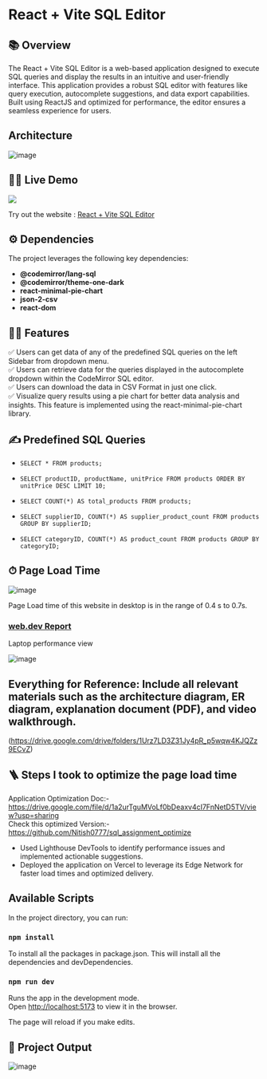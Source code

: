 # React + Vite  SQL Editor

## 📚 Overview

The React + Vite SQL Editor is a web-based application designed to execute SQL queries and display the results in an intuitive and user-friendly interface. This application provides a robust SQL editor with features like query execution, autocomplete suggestions, and data export capabilities. Built using ReactJS and optimized for performance, the editor ensures a seamless experience for users.

## Architecture
![image](https://github.com/user-attachments/assets/0f6d7843-b687-46f5-ad9c-97fc79d4f644)

## 👨‍💻 Live Demo

<a href="https://github.com/Nitish0777/nitish-sql-queries-frontend" target="blank">
<img src="https://img.shields.io/website?url=https://www.codingspace.codes&logo=github&style=flat-square" />
</a>

Try out the website : [React + Vite SQL Editor](https://nitish-sql-queries-frontend.vercel.app/)

## ⚙️ Dependencies
The project leverages the following key dependencies:
- **@codemirror/lang-sql**
- **@codemirror/theme-one-dark**
- **react-minimal-pie-chart**
- **json-2-csv**
- **react-dom**

## 👨‍💻 Features

:white_check_mark: Users can get data of any of the predefined SQL queries on the left Sidebar from dropdown menu.\
:white_check_mark: Users can retrieve data for the queries displayed in the autocomplete dropdown within the CodeMirror SQL editor.\
:white_check_mark: Users can download the data in CSV Format in just one click.\
:white_check_mark: Visualize query results using a pie chart for better data analysis and insights. This feature is implemented using the react-minimal-pie-chart library.


## ✍️ Predefined SQL Queries

- `SELECT * FROM products;`
- `SELECT productID, productName, unitPrice FROM products ORDER BY unitPrice DESC LIMIT 10;`
- `SELECT COUNT(*) AS total_products FROM products;`
- `SELECT supplierID, COUNT(*) AS supplier_product_count FROM products GROUP BY supplierID;`

- `SELECT categoryID, COUNT(*) AS product_count FROM products GROUP BY categoryID;`

## ⏱ Page Load Time
![image](https://github.com/user-attachments/assets/69e3de80-3efe-4b7f-a05d-e76cfbc45b43)

Page Load time of this website in desktop is in the range of 0.4 s to 0.7s.

### [web.dev Report](https://pagespeed.web.dev/)

Laptop performance view

![image](https://github.com/user-attachments/assets/f4460f11-a66e-41d7-8441-9081d64b8739)

## Everything for Reference: Include all relevant materials such as the architecture diagram, ER diagram, explanation document (PDF), and video walkthrough.
(https://drive.google.com/drive/folders/1Urz7LD3Z31Jy4pR_p5wqw4KJQZz9ECvZ)


## 🪜 Steps I took to optimize the page load time

Application Optimization Doc:- https://drive.google.com/file/d/1a2urTguMVoLf0bDeaxv4cI7FnNetD5TV/view?usp=sharing \
Check this optimized Version:- https://github.com/Nitish0777/sql_assignment_optimize

- Used Lighthouse DevTools to identify performance issues and implemented actionable suggestions.
- Deployed the application on Vercel to leverage its Edge Network for faster load times and optimized delivery.

## Available Scripts

In the project directory, you can run:

### `npm install`

To install all the packages in package.json. This will install all the dependencies and devDependencies.

### `npm run dev`

Runs the app in the development mode.\
Open [http://localhost:5173](http://localhost:5173) to view it in the browser.

The page will reload if you make edits.


## 🚀 Project Output
![image](https://github.com/user-attachments/assets/573d34b4-60ca-47b6-9fb1-f121158e46be)

